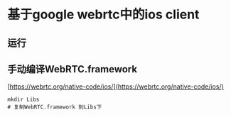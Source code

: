 # 基于google webrtc中的ios client

## 运行
## 手动编译WebRTC.framework
[https://webrtc.org/native-code/ios/](https://webrtc.org/native-code/ios/)


```
mkdir Libs
# 复制WebRTC.framework 到Libs下
```
